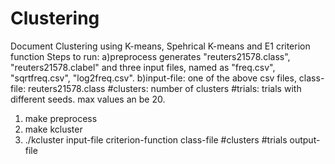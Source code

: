 # Clustering
Document Clustering using K-means, Spehrical K-means and E1 criterion function
Steps to run:
a)preprocess generates "reuters21578.class", "reuters21578.clabel" and three input files, named as "freq.csv", "sqrtfreq.csv", "log2freq.csv".
b)input-file: one of the above csv files,
class-file: reuters21578.class
#clusters: number of clusters
#trials: trials with different seeds. max values an be 20.

1) make preprocess
2) make kcluster
3) ./kcluster input-file criterion-function class-file #clusters #trials output-file
